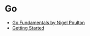 <!-- @format -->

# Go

-  [Go Fundamentals by Nigel Poulton](pluralsight-fundamentals/)
-  [Getting Started](dirty/)
